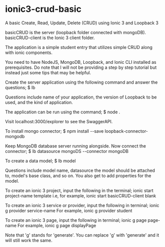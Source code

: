 # ionic3-crud-basic
A basic Create, Read, Update, Delete (CRUD) using Ionic 3 and Loopback 3 


basicCRUD is the server (loopback folder connected with mongoDB).
basicCRUD-client is the Ionic 3 client folder.

The application is a simple student entry that utilizes simple CRUD along with ionic components.


You need to have NodeJS, MongoDB, Loopback, and Ionic CLI installed as prerequisites.
Do note that I will not be providing a step by step tutorial but instead just some tips that may be helpful.



Create the server application using the following command and answer the questions;
      $ lb
      
Questions include name of your application, the version of Loopback to be used, and the kind of application.

The application can be run using the command;
      $ node .
      
Visit localhost:3000/explorer to see the SwaggerAPI.

To install mongo connector;
      $ npm install --save loopback-connector-mongodb
 
Keep MongoDB database server running alongside. Now connect the connector;
      $ lb datasource mongoDS --connector mongoDB
      
To create a data model;
      $ lb model
      
Questions include model name, datasource the model should be attached to, model's base class, and so on.
You also get to add properties for the model.

To create an ionic 3 project, input the following in the terminal;
      ionic start project-name template
i.e, for example, ionic start basicCRUD-client blank

To create an ionic 3 service or provider, input the following in terminal;
      ionic g provider service-name
For example, ionic g provider student
  
To create an ionic 3 page, input the following in terminal;
      ionic g page page-name
For example, ionic g page displayPage

Note that 'g' stands for 'generate'. You can replace 'g' with 'generate' and it will still work the same.
  
